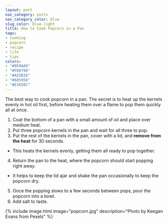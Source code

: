 ```yaml
---
layout: post
nav_category: posts
nav_category_color: blue
slug_color: blue-light
title: How to Cook Popcorn in a Pan
tags:
- cooking
- popcorn
- recipe
- life
- tips
colors:
- "#959AA9"
- "#F09790"
- "#A25B16"
- "#685956"
- "#E3650C"
---
```


The best way to cook popcorn in a pan. The secret is to heat up the kernels evenly in hot oil first, before heating them over a flame to pop them quickly all at once.

1. Coat the bottom of a pan with a small amount of oil and place over medium heat.
2. Put three popcorn kernels in the pan and wait for all three to pop. 
3. Put the rest of the kernels in the pan, cover with a lid, and **remove from the heat** for 30 seconds.
  - This heats the kernels evenly, getting them all ready to pop together.
4. Return the pan to the heat, where the popcorn should start popping right away.
  - It helps to keep the lid ajar and shake the pan occasionally to keep the popcorn dry.
5. Once the popping slows to a few seconds between pops, pour the popcorn into a bowl.
6. Add salt to taste.

{% include image.html image="popcorn.jpg" description="Photo by Keegan Evans from Pexels" %}
